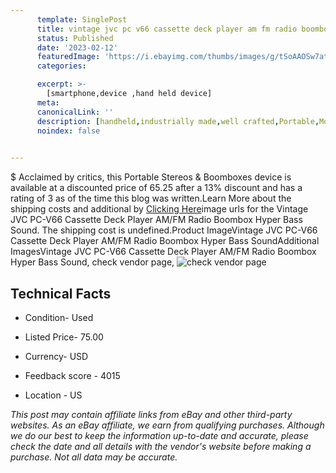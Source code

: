 ```yaml
---
      template: SinglePost
      title: vintage jvc pc v66 cassette deck player am fm radio boombox hyper bass sound
      status: Published
      date: '2023-02-12'
      featuredImage: 'https://i.ebayimg.com/thumbs/images/g/tSoAAOSw7atf~OwT/s-l225.jpg'
      categories: 

      excerpt: >-
        [smartphone,device ,hand held device]
      meta:
      canonicalLink: ''
      description: [handheld,industrially made,well crafted,Portable,Mobile,Compact,Convenient,Lightweight,Maneuverable,Man-portable,Miniature,Carriable,Hand-held,Light,Holdable,Transportable,Mobile device,Pocket-sized,On-the-go,Wireless,Cordless,Compact size,Convenient size, smartphone,device ,hand held device]
      noindex: false

        
---
```

$
    Acclaimed by critics, this Portable Stereos & Boomboxes device is available at a discounted price of 65.25 after a 13% discount and has a rating of 3 as of the time this blog was written.Learn More about the shipping costs and additional by [Clicking Here](https://www.ebay.com/itm/174593956551?hash=item28a69c5ac7%3Ag%3AtSoAAOSw7atf%7EOwT&mkevt=1&mkcid=1&mkrid=711-53200-19255-0&campid=%253CePNCampaignId%253E&customid=%253CreferenceId%253E&toolid=10049)image urls for the Vintage JVC PC-V66 Cassette Deck Player AM/FM Radio Boombox Hyper Bass Sound. The shipping cost is undefined.Product ImageVintage JVC PC-V66 Cassette Deck Player AM/FM Radio Boombox Hyper Bass SoundAdditional ImagesVintage JVC PC-V66 Cassette Deck Player AM/FM Radio Boombox Hyper Bass Sound, check vendor page, ![check vendor page](https://origin-galleryplus.ebayimg.com/ws/web/174593956551_2_0_1/225x225.jpg,https://origin-galleryplus.ebayimg.com/ws/web/174593956551_3_0_1/225x225.jpg,https://origin-galleryplus.ebayimg.com/ws/web/174593956551_4_0_1/225x225.jpg,https://origin-galleryplus.ebayimg.com/ws/web/174593956551_5_0_1/225x225.jpg,https://origin-galleryplus.ebayimg.com/ws/web/174593956551_6_0_1/225x225.jpg,https://origin-galleryplus.ebayimg.com/ws/web/174593956551_7_0_1/225x225.jpg,https://origin-galleryplus.ebayimg.com/ws/web/174593956551_8_0_1/225x225.jpg,https://origin-galleryplus.ebayimg.com/ws/web/174593956551_9_0_1/225x225.jpg,https://origin-galleryplus.ebayimg.com/ws/web/174593956551_10_0_1/225x225.jpg,https://origin-galleryplus.ebayimg.com/ws/web/174593956551_11_0_1/225x225.jpg,https://origin-galleryplus.ebayimg.com/ws/web/174593956551_12_0_1/225x225.jpg)
    
    

 ## Technical Facts 



     
      

 - Condition- Used 


      

 - Listed Price- 75.00 


      

 - Currency- USD 


      

 - Feedback score - 4015 


      

 - Location - US 


      
      

 *_This post may contain affiliate links from eBay and other third-party websites. As an eBay affiliate, we earn from qualifying purchases. Although we do our best to keep the information up-to-date and accurate, please check the date and all details with the vendor's website before making a purchase. Not all data may be accurate._*



    
    
    
    
    